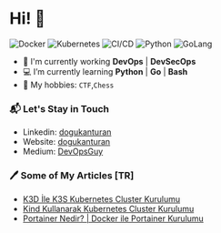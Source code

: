# Hi! 👋

![Docker](https://img.shields.io/badge/Docker-blue)
![Kubernetes](https://img.shields.io/badge/Kubernetes-blue)
![CI/CD](https://img.shields.io/badge/CI/CD-red)
![Python](https://img.shields.io/badge/Python-aqua)
![GoLang](https://img.shields.io/badge/Go-aqua)<br>

- 🚀 I'm currently working **DevOps** | **DevSecOps** 
- 💻 I’m currently learning **Python** | **Go** | **Bash**
- 🎡 My hobbies: `CTF`,`Chess`

### 📬 Let's Stay in Touch

- Linkedin: [dogukanturan](https://linkedin.com/in/dogukanturan)
- Website: [dogukanturan](https://dogukanturan.com)
- Medium: [DevOpsGuy](https://devopsguy.medium.com)

### 🖊 Some of My Articles [TR]

- [K3D İle K3S Kubernetes Cluster Kurulumu](https://medium.com/devopsturkiye/k3d-i%CC%87le-k3s-kubernetes-cluster-kurulumu-38e71acda9cb)
- [Kind Kullanarak Kubernetes Cluster Kurulumu](https://medium.com/devopsturkiye/vagrant-ve-kind-kullanarak-kubernetes-cluster-kurulumu-10bbee85eda1)
- [Portainer Nedir? | Docker ile Portainer Kurulumu](https://medium.com/devopsturkiye/docker-ile-portainer-kurulumu-ve-portainera-h%C4%B1zl%C4%B1-bak%C4%B1%C5%9F-2fdcf2b31deb)
